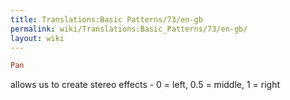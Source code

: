 ```yaml
---
title: Translations:Basic Patterns/73/en-gb
permalink: wiki/Translations:Basic_Patterns/73/en-gb/
layout: wiki
---
```


``` Haskell
Pan
```

allows us to create stereo effects - 0 = left, 0.5 = middle, 1 = right
